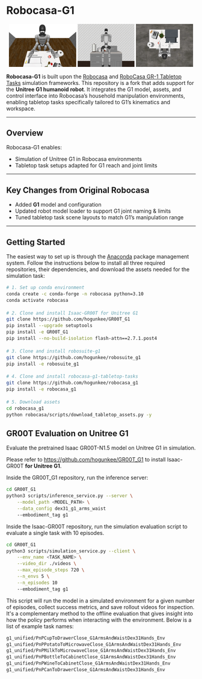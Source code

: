 # Robocasa-G1

<p align="center">
  <img width="35.5%" src="images/g1_front.png">
  <img width="30%" src="images/g1_back.png">
  <img width="30%" src="images/g1_top.png">
</p>

**Robocasa-G1** is built upon the [Robocasa](https://github.com/robocasa/robocasa) and [RoboCasa GR-1 Tabletop Tasks](https://github.com/robocasa/robocasa-gr1-tabletop-tasks) simulation frameworks.
This repository is a fork that adds support for the **Unitree G1 humanoid robot**.
It integrates the G1 model, assets, and control interface into Robocasa’s household manipulation environments, enabling tabletop tasks specifically tailored to G1’s kinematics and workspace.

---

## Overview

Robocasa-G1 enables:
- Simulation of Unitree G1 in Robocasa environments
- Tabletop task setups adapted for G1 reach and joint limits

---

## Key Changes from Original Robocasa
- Added **G1** model and configuration
- Updated robot model loader to support G1 joint naming & limits
- Tuned tabletop task scene layouts to match G1’s manipulation range

---

## Getting Started
The easiest way to set up is through the [Anaconda](https://www.anaconda.com/) package management system. Follow the instructions below to install all three required repositories, their dependencies, and download the assets needed for the simulation task:

```bash
# 1. Set up conda environment
conda create -c conda-forge -n robocasa python=3.10
conda activate robocasa

# 2. Clone and install Isaac-GR00T for Unitree G1
git clone https://github.com/hogunkee/GR00T_G1 
pip install --upgrade setuptools
pip install -e GR00T_G1
pip install --no-build-isolation flash-attn==2.7.1.post4 

# 3. Clone and install robosuite-g1
git clone https://github.com/hogunkee/robosuite_g1 
pip install -e robosuite_g1

# 4. Clone and install robocasa-g1-tabletop-tasks
git clone https://github.com/hogunkee/robocasa_g1 
pip install -e robocasa_g1

# 5. Download assets
cd robocasa_g1
python robocasa/scripts/download_tabletop_assets.py -y
```

## GR00T Evaluation on Unitree G1

Evaluate the pretrained Isaac GR00T-N1.5 model on Unitree G1 in simulation.

Please refer to https://github.com/hogunkee/GR00T_G1 to install Isaac-GR00T **for Unitree G1**.

Inside the GR00T_G1 repository, run the inference server:

```bash
cd GR00T_G1
python3 scripts/inference_service.py --server \
    --model_path <MODEL_PATH> \
    --data_config dex31_g1_arms_waist
    --embodiment_tag g1
```

Inside the Isaac-GR00T repository, run the simulation evaluation script to evaluate a single task with 10 episodes.

```bash
cd GR00T_G1
python3 scripts/simulation_service.py --client \
    --env_name <TASK_NAME> \
    --video_dir ./videos \
    --max_episode_steps 720 \
    --n_envs 5 \
    --n_episodes 10
    --embodiment_tag g1
```

This script will run the model in a simulated environment for a given number of episodes, collect success metrics, and save rollout videos for inspection. It's a complementary method to the offline evaluation that gives insight into how the policy performs when interacting with the environment. Below is a list of example task names:

```bash
g1_unified/PnPCupToDrawerClose_G1ArmsAndWaistDex31Hands_Env
g1_unified/PnPPotatoToMicrowaveClose_G1ArmsAndWaistDex31Hands_Env
g1_unified/PnPMilkToMicrowaveClose_G1ArmsAndWaistDex31Hands_Env
g1_unified/PnPBottleToCabinetClose_G1ArmsAndWaistDex31Hands_Env
g1_unified/PnPWineToCabinetClose_G1ArmsAndWaistDex31Hands_Env
g1_unified/PnPCanToDrawerClose_G1ArmsAndWaistDex31Hands_Env
```
